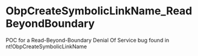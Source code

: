 # ObpCreateSymbolicLinkName_ReadBeyondBoundary

POC for a Read-Beyond-Boundary Denial Of Service bug found in nt!ObpCreateSymbolicLinkName
